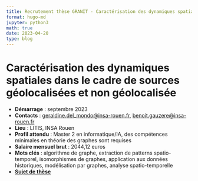 ```yaml
---
title: Recrutement thèse GRANIT - Caractérisation des dynamiques spatiales dans le cadre de sources géolocalisées et non géolocalisée
format: hugo-md
jupyter: python3
math: true
date: 2023-04-20
type: blog
---
```


# Caractérisation des dynamiques spatiales dans le cadre de sources géolocalisées et non géolocalisée

* **Démarrage** : septembre 2023
* **Contacts** : geraldine.del_mondo@insa-rouen.fr, benoit.gauzere@insa-rouen.fr
* **Lieu** : LITIS, INSA Rouen
* **Profil attendu** : Master 2 en informatique/IA, des compétences minimales en
  théorie des graphes sont requises
* **Salaire mensuel brut** : 2044,12 euros
* **Mots clés** : algorithme de graphe, extraction de patterns spatio-temporel,
  isomorphismes de graphes, application aux données historiques, modélisation par graphes, analyse spatio-temporelle
* [**Sujet de thèse**](these_granit.pdf)
